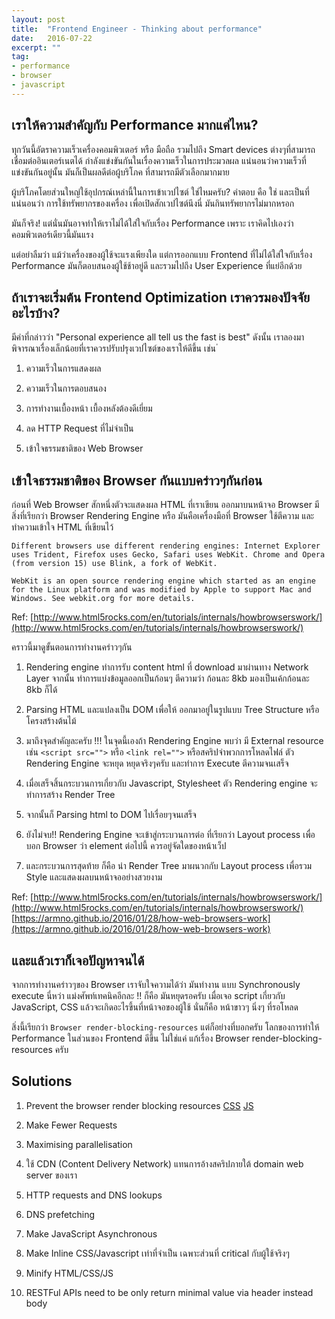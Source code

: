 ```yaml
---
layout: post
title:  "Frontend Engineer - Thinking about performance"
date:   2016-07-22
excerpt: ""
tag:
- performance
- browser
- javascript
---
```


## เราให้ความสำคัญกับ Performance มากแค่ไหน?
ทุกวันนี้อัตราความเร็วเครื่องคอมพิวเตอร์ หรือ มือถือ รวมไปถึง Smart devices ต่างๆที่สามารถเชื่อมต่ออินเตอร์เนตได้
กำลังแข่งขันกันในเรื่องความเร็วในการประมวลผล แน่นอนว่าความเร็วที่แข่งขันกันอยู่นั้น มันก็เป็นผลดีต่อผู้บริโภค
ที่สามารถมีตัวเลือกมากมาย

ผู้บริโภคโดยส่วนใหญ่ใช้อุปกรณ์เหล่านี้ในการเข้าเวปไซต์ ใช่ไหมครับ? คำตอบ คือ ใช่ และเป็นที่แน่นอนว่า
การใช้ทรัพยากรของเครื่อง เพื่อเปิดสักเวปไซต์นึงนี่ มันกินทรัพยากรไม่มากหรอก

มันก็จริง! แต่นั่นมันอาจทำให้เราไม่ได้ใส่ใจกับเรื่อง Performance เพราะ เราคิดไปเองว่าคอมพิวเตอร์เดียวนี้มันแรง

แต่อย่าลืมว่า แม้ว่าเครื่องของผู้ใช้จะแรงเพียงใด แต่การออกแบบ Frontend ที่ไม่ได้ใส่ใจกับเรื่อง Performance
มันก็ตอบสนองผู้ใช้ช้าอยู่ดี และรวมไปถึง User Experience ที่แย่อีกด้วย

## ถ้าเราจะเริ่มต้น Frontend Optimization เราควรมองปัจจัยอะไรบ้าง?
มีคำที่กล่าวว่า "Personal experience all tell us the fast is best" ดังนั้น เราลองมาพิจารณาเรื่องเล็กน้อยที่เราควรปรับปรุงเวปไซต์ของเราให้ดีขึ้น เช่น
่

1. ความเร็วในการแสดงผล

2. ความเร็วในการตอบสนอง

3. การทำงานเบื้องหน้า เบื้องหลังต้องดีเยี่ยม

4. ลด HTTP Request ที่ไม่จำเป็น

5. เข้าใจธรรมชาติของ Web Browser

## เข้าใจธรรมชาติของ Browser กันแบบคร่าวๆกันก่อน
ก่อนที่ Web Browser สักหนึ่งตัวจะแสดงผล HTML ที่เราเขียน ออกมาบนหน้าจอ Browser มีสิ่งที่เรียกว่า
Browser Rendering Engine หรือ มันคือเครื่องมือที่ Browser ใช้ตีความ และทำความเข้าใจ HTML ที่เขียนไว้

```
Different browsers use different rendering engines: Internet Explorer uses Trident, Firefox uses Gecko, Safari uses WebKit. Chrome and Opera (from version 15) use Blink, a fork of WebKit.

WebKit is an open source rendering engine which started as an engine for the Linux platform and was modified by Apple to support Mac and Windows. See webkit.org for more details.
```
Ref: [http://www.html5rocks.com/en/tutorials/internals/howbrowserswork/](http://www.html5rocks.com/en/tutorials/internals/howbrowserswork/)

คราวนี้มาดูขั้นตอนการทำงานคร่าวๆกัน

1. Rendering engine ทำการรับ content html ที่ download มาผ่านทาง Network Layer จากนั้น ทำการแบ่งข้อมูลออกเป็นก้อนๆ
ตีความว่า ก้อนละ 8kb มองเป็นเค้กก้อนละ 8kb ก็ได้

2. Parsing HTML และแปลงเป็น DOM เพื่อให้ ออกมาอยู่ในรูปแบบ Tree Structure หรือ โครงสร้างต้นไม้

3. มาถึงจุดสำคัญละครับ !!! ในจุดนี้เองถ้า Rendering Engine พบว่า มี External resource
เช่น `<script src="">` หรือ `<link rel="">` หรือสคริปจำพวกการโหลดไฟล์ ตัว Rendering Engine จะหยุด หยุดจริงๆครับ และทำการ Execute ตีความจนเสร็จ

4. เมื่อเสร็จสิ้นกระบวนการเกี่ยวกับ Javascript, Stylesheet ตัว Rendering engine จะทำการสร้าง Render Tree

5. จากนั้นก็ Parsing html to DOM ไปเรื่อยๆจนเสร็จ

6. ยังไม่จบ!! Rendering Engine จะเข้าสู่กระบวนการต่อ ที่เรียกว่า Layout process เพื่อบอก Browser ว่า element ต่อไปนี้ ควรอยู่จัดใดของหน้าเว็ป

7. และกระบวนการสุดท้าย ก็คือ นำ Render Tree มาผนวกกับ Layout process เพื่อรวม Style และแสดงผลบนหน้าจออย่างสวยงาม

Ref: [http://www.html5rocks.com/en/tutorials/internals/howbrowserswork/](http://www.html5rocks.com/en/tutorials/internals/howbrowserswork/)
[https://armno.github.io/2016/01/28/how-web-browsers-work](https://armno.github.io/2016/01/28/how-web-browsers-work)

## และแล้วเราก็เจอปัญหาจนได้
จากการทำงานคร่าวๆของ Browser เราจับใจความได้ว่า มันทำงาน แบบ Synchronously execute นี่หว่า แม่งศัพท์เทคนิคอีกละ !! ก็คือ มันหยุดรอครับ เมื่อเจอ script เกี่ยวกับ JavaScript, CSS แล้วจะเกิดอะไรขึ้นที่หน้าจอของผู้ใช้ นั่นก็คือ หน้าขาวๆ นิ่งๆ ที่รอโหลด

สิ่งนี้เรียกว่า `Browser render-blocking-resources` แต่ก็อย่างที่บอกครับ โลกของการทำให้ Performance ในส่วนของ Frontend ดีขึ้น ไม่ใช่แค่ แก้เรื่อง Browser render-blocking-resources ครับ

## Solutions
1. Prevent the browser render blocking resources
 [CSS](https://developers.google.com/web/fundamentals/performance/critical-rendering-path/render-blocking-css?hl=en) [JS](https://developers.google.com/speed/docs/insights/BlockingJS)

2. Make Fewer Requests

3. Maximising parallelisation

4. ใช้ CDN (Content Delivery Network) แทนการอ้างสคริปภายใต้ domain web server ของเรา

5. HTTP requests and DNS lookups

6. DNS prefetching

7. Make JavaScript Asynchronous

7. Make Inline CSS/Javascript เท่าที่จำเป็น เฉพาะส่วนที่ critical กับผู้ใช้จริงๆ

8. Minify HTML/CSS/JS

9. RESTFul APIs need to be only return minimal value via header instead body

